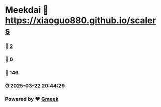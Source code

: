 # Meekdai :link: https://xiaoguo880.github.io/scalers 
### :page_facing_up: [2](https://xiaoguo880.github.io/scalers/tag.html) 
### :speech_balloon: 0 
### :hibiscus: 146 
### :alarm_clock: 2025-03-22 20:44:29 
### Powered by :heart: [Gmeek](https://github.com/Meekdai/Gmeek)
